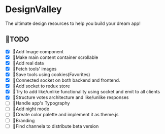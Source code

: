 # DesignValley

The ultimate design resources to help you build your dream app!

## 🚧TODO

- [x] 💄Add Image component
- [x] 🔌Make main content container scrollable
- [x] 🔌Add real data
- [x] 🔌Fetch tools' images
- [x] 🔌Save tools using cookies(Favorites)
- [x] 🔌Connected socket on both backend and frontend.
- [x] 🔌Add socket to redux store
- [x] 🔌Try to add like/unlike functionality using socket and emit to all clients
- [x] 🔌Structure votes architecture and like/unlike responses
- [ ] 💄Handle app's Typography
- [ ] 💄Add night mode
- [ ] 💄Create color palette and implement it as theme.js
- [ ] 💄Branding 
- [ ] 👔Find channela to distribute beta version
